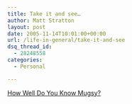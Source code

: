 ```yaml
---
title: Take it and see…
author: Matt Stratton
layout: post
date: 2005-11-14T10:01:00+00:00
url: /life-in-general/take-it-and-see
dsq_thread_id:
  - 28248558
categories:
  - Personal

---
```

<a href="https://www.okcupid.com/tests/take?testid=506728335491802855&useCache=0" target="_blank">How Well Do You Know Mugsy?</a>